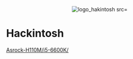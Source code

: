 <div style="text-align:center">
<img width="" alt="logo_hakintosh src="Asrock-H110M/i5-6600K/clover/macOS Catalina 10.15.7/_img/hackintosh-logo.jpg">
</div>

# Hackintosh

[Asrock-H110M/i5-6600K/](https://github.com/XtremeAlex/Hackintosh/tree/main/Asrock-H110M/i5-6600K/clover/macOS%20Catalina%2010.15.7)
